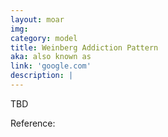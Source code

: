 ```yaml
---
layout: moar
img:
category: model
title: Weinberg Addiction Pattern
aka: also known as
link: 'google.com'
description: |
---
```

TBD




Reference:
